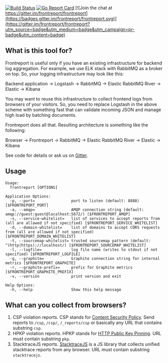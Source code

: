 [![Build Status](https://travis-ci.org/skbkontur/frontreport.svg?branch=master)](https://travis-ci.org/skbkontur/frontreport) [![Go Report Card](https://goreportcard.com/badge/github.com/skbkontur/frontreport)](https://goreportcard.com/report/github.com/skbkontur/frontreport) [![Join the chat at https://gitter.im/frontreport/frontreport](https://badges.gitter.im/frontreport/frontreport.svg)](https://gitter.im/frontreport/frontreport?utm_source=badge&utm_medium=badge&utm_campaign=pr-badge&utm_content=badge)


## What is this tool for?

Frontreport is useful only if you have an existing infrastructure for backend log aggregation. For example, we use ELK stack with RabbitMQ as a broker on top. So, your logging infrastructure may look like this:

Backend application → Logstash → RabbitMQ → Elastic RabbitMQ River → Elastic → Kibana

You may want to reuse this infrastructure to collect frontend logs from browsers of your visitors. So, you need to replace Logstash in the above scheme with something fast that can validate incoming JSON and manage high load by batching documents.

Frontreport does all that. Resulting architecture is something like the following:

Browser → Frontreport → RabbitMQ → Elastic RabbitMQ River → Elastic → Kibana

See code for details or ask us on [Gitter][].


## Usage

```
Usage:
  frontreport [OPTIONS]

Application Options:
  -p, --port=                port to listen (default: 8888) [$FRONTREPORT_PORT]
  -a, --amqp=                AMQP connection string (default: amqp://guest:guest@localhost:5672/) [$FRONTREPORT_AMQP]
  -s, --service-whitelist=   list of services to accept reports from (all are allowed if not specified) [$FRONTREPORT_SERVICE_WHITELIST]
  -d, --domain-whitelist=    list of domains to accept CORS requests from (all are allowed if not specified) [$FRONTREPORT_DOMAIN_WHITELIST]
  -t, --sourcemap-whitelist= trusted sourcemap pattern (default: ^(http|https)://localhost/) [$FRONTREPORT_SOURCEMAP_WHITELIST]
  -l, --logfile=             log file name (writes to stdout if not specified) [$FRONTREPORT_LOGFILE]
  -g, --graphite=            Graphite connection string for internal metrics [$FRONTREPORT_GRAPHITE]
  -r, --graphite-prefix=     prefix for Graphite metrics [$FRONTREPORT_GRAPHITE_PREFIX]
  -v, --version              print version and exit

Help Options:
  -h, --help                 Show this help message
```


## What can you collect from browsers?

1. CSP violation reports. CSP stands for [Content Security Policy][]. Send reports to `/csp`, `/csp/`, `/_reports/csp` or basically any URL that contains substring `csp`.
2. HPKP violation reports. HPKP stands for [HTTP Public Key Pinning][]. URL must contain substring `pkp`.
3. StacktraceJS reports. [StacktraceJS][] is a JS library that collects unified stacktrace reports from any browser. URL must contain substring `stacktracejs`.


[Content Security Policy]: http://en.wikipedia.org/wiki/Content_Security_Policy
[HTTP Public Key Pinning]: https://en.wikipedia.org/wiki/HTTP_Public_Key_Pinning
[StacktraceJS]:            https://www.stacktracejs.com
[Gitter]:                  https://gitter.im/frontreport/frontreport
